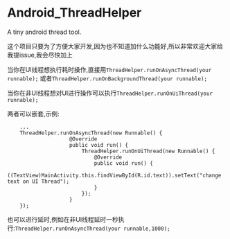 # Android_ThreadHelper
A tiny android thread tool.

这个项目只要为了方便大家开发,因为也不知道加什么功能好,所以非常欢迎大家给我提issue,我会尽快加上

当你在UI线程想执行耗时操作,直接用`ThreadHelper.runOnAsyncThread(your runnable);` 或者`ThreadHelper.runOnBackgroundThread(your runnable);`

当你在非UI线程想对UI进行操作可以执行`ThreadHelper.runOnUiThread(your runnable);`

两者可以嵌套,示例:

```
	...
	ThreadHelper.runOnAsyncThread(new Runnable() {
                    @Override
                    public void run() {
                        ThreadHelper.runOnUiThread(new Runnable() {
                            @Override
                            public void run() {
                               ((TextView)MainActivity.this.findViewById(R.id.text)).setText("change text on UI Thread");
                            }
                        });
                    }
    });
```

也可以进行延时,例如在非UI线程延时一秒执行:`ThreadHelper.runOnAsyncThread(your runnable,1000);`
